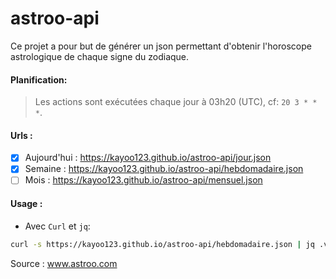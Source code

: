 # astroo-api

Ce projet a pour but de générer un json permettant d'obtenir l'horoscope astrologique de chaque signe du zodiaque.

#### Planification:
> Les actions sont exécutées chaque jour à 03h20 (UTC), cf: `20 3 * * *`.

#### Urls :
- [x] Aujourd'hui : https://kayoo123.github.io/astroo-api/jour.json
- [x] Semaine : https://kayoo123.github.io/astroo-api/hebdomadaire.json
- [ ] Mois : https://kayoo123.github.io/astroo-api/mensuel.json

#### Usage : 
- Avec `Curl` et `jq`:
```bash
curl -s https://kayoo123.github.io/astroo-api/hebdomadaire.json | jq .vierge[2]
```

Source : www.astroo.com
